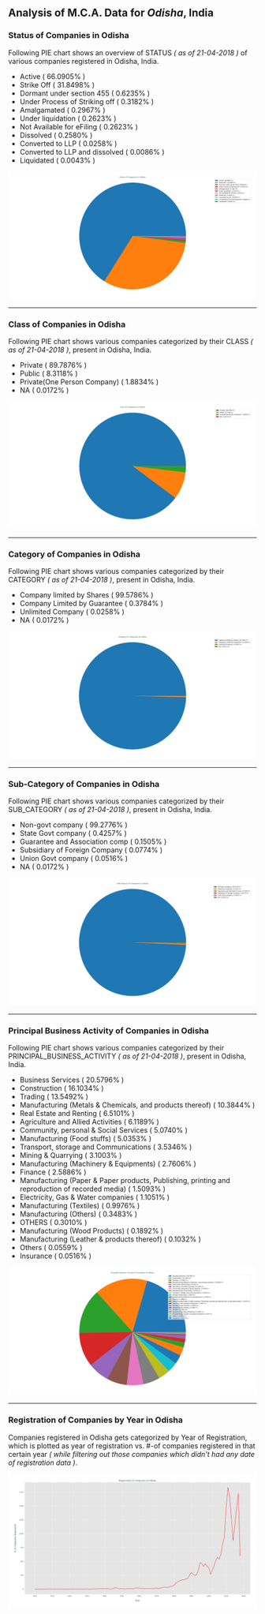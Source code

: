 ## Analysis of M.C.A. Data for _Odisha_, India
### Status of Companies in Odisha
Following PIE chart shows an overview of STATUS _( as of 21-04-2018 )_ of various companies registered in Odisha, India.
- Active ( 66.0905% )
- Strike Off ( 31.8498% )
- Dormant under section 455 ( 0.6235% )
- Under Process of Striking off ( 0.3182% )
- Amalgamated ( 0.2967% )
- Under liquidation ( 0.2623% )
- Not Available for eFiling ( 0.2623% )
- Dissolved ( 0.2580% )
- Converted to LLP ( 0.0258% )
- Converted to LLP and dissolved ( 0.0086% )
- Liquidated ( 0.0043% )

![status_of_companies_in_odisha](../plots/mca_odisha_21042018_company_status.png)

---
### Class of Companies in Odisha
Following PIE chart shows various companies categorized by their CLASS _( as of 21-04-2018 )_, present in Odisha, India.
- Private ( 89.7876% )
- Public ( 8.3118% )
- Private(One Person Company) ( 1.8834% )
- NA ( 0.0172% )

![companies_categorized_by_class_in_odisha](../plots/mca_odisha_21042018_company_class.png)

---
### Category of Companies in Odisha
Following PIE chart shows various companies categorized by their CATEGORY _( as of 21-04-2018 )_, present in Odisha, India.
- Company limited by Shares ( 99.5786% )
- Company Limited by Guarantee ( 0.3784% )
- Unlimited Company ( 0.0258% )
- NA ( 0.0172% )

![companies_categorized_by_category_in_odisha](../plots/mca_odisha_21042018_company_category.png)

---
### Sub-Category of Companies in Odisha
Following PIE chart shows various companies categorized by their SUB_CATEGORY _( as of 21-04-2018 )_, present in Odisha, India.
- Non-govt company ( 99.2776% )
- State Govt company ( 0.4257% )
- Guarantee and Association comp ( 0.1505% )
- Subsidiary of Foreign Company ( 0.0774% )
- Union Govt company ( 0.0516% )
- NA ( 0.0172% )

![companies_categorized_by_subCategory_in_odisha](../plots/mca_odisha_21042018_company_subCategory.png)

---
### Principal Business Activity of Companies in Odisha
Following PIE chart shows various companies categorized by their PRINCIPAL_BUSINESS_ACTIVITY _( as of 21-04-2018 )_, present in Odisha, India.
- Business Services ( 20.5796% )
- Construction ( 16.1034% )
- Trading ( 13.5492% )
- Manufacturing (Metals & Chemicals, and products thereof) ( 10.3844% )
- Real Estate and Renting ( 6.5101% )
- Agriculture and Allied Activities ( 6.1189% )
- Community, personal & Social Services ( 5.0740% )
- Manufacturing (Food stuffs) ( 5.0353% )
- Transport, storage and Communications ( 3.5346% )
- Mining & Quarrying ( 3.1003% )
- Manufacturing (Machinery & Equipments) ( 2.7606% )
- Finance ( 2.5886% )
- Manufacturing (Paper & Paper products, Publishing, printing and reproduction of recorded media) ( 1.5093% )
- Electricity, Gas & Water companies ( 1.1051% )
- Manufacturing (Textiles) ( 0.9976% )
- Manufacturing (Others) ( 0.3483% )
- OTHERS ( 0.3010% )
- Manufacturing (Wood Products) ( 0.1892% )
- Manufacturing (Leather & products thereof) ( 0.1032% )
- Others ( 0.0559% )
- Insurance ( 0.0516% )

![companies_categorized_by_principalBusinessActivity_in_odisha](../plots/mca_odisha_21042018_company_principalBusinessActivity.png)

---
### Registration of Companies by Year in Odisha
Companies registered in Odisha gets categorized by Year of Registration, which is plotted as year of registration vs. #-of companies registered in that certain year _( while filtering out those companies which didn't had any date of registration data )_.

![registration_of_companies_yearly_in_odisha](../plots/mca_odisha_21042018_company_dateOfRegistration.png)
